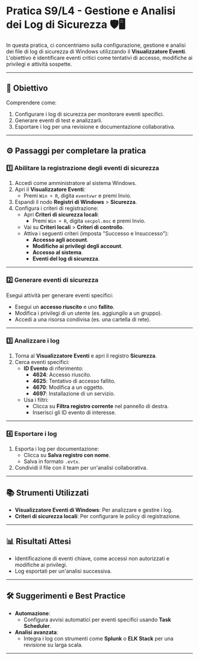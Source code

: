 
# Pratica S9/L4 - **Gestione e Analisi dei Log di Sicurezza** 🛡️🖥️

In questa pratica, ci concentriamo sulla configurazione, gestione e analisi dei file di log di sicurezza di Windows utilizzando il **Visualizzatore Eventi**. L'obiettivo è identificare eventi critici come tentativi di accesso, modifiche ai privilegi e attività sospette.

---

## 📝 **Obiettivo**
Comprendere come:
1. Configurare i log di sicurezza per monitorare eventi specifici.
2. Generare eventi di test e analizzarli.
3. Esportare i log per una revisione e documentazione collaborativa.

---

## ⚙️ **Passaggi per completare la pratica**

### **1️⃣ Abilitare la registrazione degli eventi di sicurezza**
1. Accedi come amministratore al sistema Windows.
2. Apri il **Visualizzatore Eventi**:
   - Premi `Win + R`, digita `eventvwr` e premi Invio.
3. Espandi il nodo **Registri di Windows** > **Sicurezza**.
4. Configura i criteri di registrazione:
   - Apri **Criteri di sicurezza locali**:
     - Premi `Win + R`, digita `secpol.msc` e premi Invio.
   - Vai su **Criteri locali** > **Criteri di controllo**.
   - Attiva i seguenti criteri (imposta "Successo e Insuccesso"):
     - **Accesso agli account**.
     - **Modifiche ai privilegi degli account**.
     - **Accesso al sistema**.
     - **Eventi del log di sicurezza**.

---

### **2️⃣ Generare eventi di sicurezza**
Esegui attività per generare eventi specifici:
- Esegui un **accesso riuscito** e uno **fallito**.
- Modifica i privilegi di un utente (es. aggiungilo a un gruppo).
- Accedi a una risorsa condivisa (es. una cartella di rete).

---

### **3️⃣ Analizzare i log**
1. Torna al **Visualizzatore Eventi** e apri il registro **Sicurezza**.
2. Cerca eventi specifici:
   - **ID Evento** di riferimento:
     - **4624**: Accesso riuscito.
     - **4625**: Tentativo di accesso fallito.
     - **4670**: Modifica a un oggetto.
     - **4697**: Installazione di un servizio.
   - Usa i filtri:
     - Clicca su **Filtra registro corrente** nel pannello di destra.
     - Inserisci gli ID evento di interesse.

---

### **4️⃣ Esportare i log**
1. Esporta i log per documentazione:
   - Clicca su **Salva registro con nome**.
   - Salva in formato `.evtx`.
2. Condividi il file con il team per un'analisi collaborativa.

---

## 📚 **Strumenti Utilizzati**
- **Visualizzatore Eventi di Windows**: Per analizzare e gestire i log.
- **Criteri di sicurezza locali**: Per configurare le policy di registrazione.

---

## 📊 **Risultati Attesi**
- Identificazione di eventi chiave, come accessi non autorizzati e modifiche ai privilegi.
- Log esportati per un'analisi successiva.

---

## 🛠️ **Suggerimenti e Best Practice**
- **Automazione**:
  - Configura avvisi automatici per eventi specifici usando **Task Scheduler**.
- **Analisi avanzata**:
  - Integra i log con strumenti come **Splunk** o **ELK Stack** per una revisione su larga scala.

---
